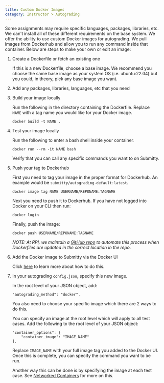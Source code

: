```yaml
---
title: Custom Docker Images
category: Instructor > Autograding
---
```


Some assignments may require specific languages, packages, libraries, etc.
We can't install all of these different requirements on the base system.
We offer the ability to use custom Docker images for autograding.
We pull images from Dockerhub and allow you to run any command inside
that container. Below are steps to make your own or edit an image:

1. Create a Dockerfile or fetch an existing one

    If this is a new Dockerfile, choose a base image.
    We recommend you choose the same base image as your system OS (i.e. ubuntu:22.04)
    but you could, in theory, pick any base image you want.

2. Add any packages, libraries, languages, etc that you need

3. Build your image locally

    Run the following in the directory containing the Dockerfile.
    Replace `NAME` with a tag name you would like for your Docker image.
    ```
    docker build -t NAME .
    ```

4. Test your image locally

    Run the following to enter a bash shell inside your container:
    ```
    docker run --rm -it NAME bash
    ```

    Verify that you can call any specific commands you want to on Submitty.

5. Push your tag to Dockerhub

    First you need to tag your image in the proper format for Dockerhub.
    An example would be `submitty/autograding-default:latest`.
    ```
    docker image tag NAME USERNAME/REPONAME:TAGNAME
    ```

    Next you need to push it to Dockerhub. If you have not logged into Docker on your CLI then run:
    ```
    docker login
    ```

    Finally, push the image:
    ```
    docker push USERNAME/REPONAME:TAGNAME
    ```

    _NOTE: At RPI, we maintain a [GitHub repo](https://github.com/Submitty/DockerImagesRPI)
    to automate this process when Dockerfiles are updated in the correct location in the repo._

6. Add the Docker image to Submitty via the Docker UI

    Click [here](/instructor/autograding/docker_ui) to learn more about how to do this.

7. In your autograding `config.json`, specify this new image.

    In the root level of your JSON object, add:
    ```
    "autograding_method": "docker",
    ```

    You also need to choose your specific image which there are 2 ways to do this.

    You can specify an image at the root level which will apply to all test cases.
    Add the following to the root level of your JSON object:
    ```
    "container_options": {
        "container_image": "IMAGE_NAME"
    },
    ```
    Replace `IMAGE_NAME` with your full image tag you added to the Docker UI.
    Once this is complete, you can specify the command you want to be run.

    Another way this can be done is by specifying the image at each test case.
    See [Networked Containers](/instructor/autograding/networking) for more on this.

